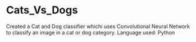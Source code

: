 # Cats_Vs_Dogs
Created a Cat and Dog classifier whichi uses Convolutional Neural Network to classify an image in a cat or dog category.
Language used: Python
